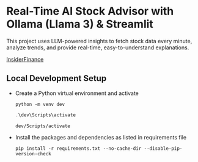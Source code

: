 # Real-Time AI Stock Advisor with Ollama (Llama 3) &amp; Streamlit

This project uses LLM-powered insights to fetch stock data every minute, analyze trends, and provide real-time, easy-to-understand explanations.

[InsiderFinance](https://wire.insiderfinance.io/real-time-ai-stock-advisor-with-ollama-streamlit-c8ce727c236f)


## Local Development Setup

  - Create a Python virtual environment and activate
	
	```shell
	python -m venv dev
	```
	
	```powershell
	.\dev\Scripts\activate
	```
	
	```shell
	dev/Scripts/activate
	```

  - Install the packages and dependencies as listed in requirements file
	
	```shell
	pip install -r requirements.txt --no-cache-dir --disable-pip-version-check
	```
